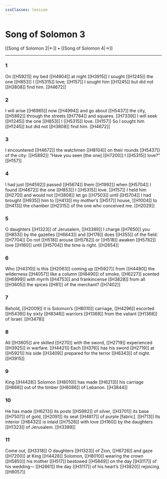 ```yaml
---
cssClasses: lexicon
---
```


# Song of Solomon 3

[[Song of Solomon 2|←]] • [[Song of Solomon 4|→]]

---

### 1
On [[H5921]] my bed [[H4904]] at night [[H3915]] I sought [[H1245]] the one [[H853]] I [[H5315]] love; [[H157]] I sought him [[H1245]] but did not [[H3808]] find him. [[H4672]]

### 2
I will arise [[H6965]] now [[H4994]] and go about [[H5437]] the city, [[H5892]] through the streets [[H7784]] and squares. [[H7339]] I will seek [[H1245]] the one [[H853]] I [[H5315]] love. [[H157]] So I sought him [[H1245]] but did not [[H3808]] find him. [[H4672]]

### 3
I encountered [[H4672]] the watchmen [[H8104]] on their rounds [[H5437]] of the city: [[H5892]] “Have you seen [the one] [[H7200]] I [[H5315]] love?” [[H157]]

### 4
I had just [[H4592]] passed [[H5674]] them [[H1992]] when [[H5704]] I found [[H4672]] the one [[H853]] I [[H5315]] love. [[H157]] I held him [[H270]] and would not [[H3808]] let go [[H7503]] until [[H5704]] I had brought [[H935]] him to [[H413]] my mother’s [[H517]] house, [[H1004]] to [[H413]] the chamber [[H2315]] of the one who conceived me. [[H2029]]

### 5
O daughters [[H1323]] of Jerusalem, [[H3389]] I charge [[H7650]] you [[H853]] by the gazelles [[H6643]] and [[H176]] does [[H355]] of the field: [[H7704]] Do not [[H518]] arouse [[H5782]] or [[H518]] awaken [[H5782]] love [[H160]] until [[H5704]] the time is right. [[H2654]]

### 6
Who [[H4310]] is this [[H2063]] coming up [[H5927]] from [[H4480]] the wilderness [[H4057]] like a column [[H8490]] of smoke, [[H6227]] scented [[H6999]] with myrrh [[H4753]] and frankincense [[H3828]] from all [[H3605]] the spices [[H81]] of the merchant? [[H7402]]

### 7
Behold, [[H2009]] it is Solomon’s [[H8010]] carriage, [[H4296]] escorted [[H5439]] by sixty [[H8346]] warriors [[H1368]] from the valiant [[H1368]] of Israel. [[H3478]]

### 8
All [[H3605]] are skilled [[H270]] with the sword, [[H2719]] experienced [[H3925]] in warfare. [[H4421]] Each [[H376]] has his sword [[H2719]] at [[H5921]] his side [[H3409]] prepared for the terror [[H6343]] of night. [[H3915]]

### 9
King [[H4428]] Solomon [[H8010]] has made [[H6213]] his carriage [[H668]] out of the timber [[H6086]] of Lebanon. [[H3844]]

### 10
He has made [[H6213]] its posts [[H5982]] of silver, [[H3701]] its base [[H7507]] of gold, [[H2091]] its seat [[H4817]] of purple [fabric]. [[H713]] Its interior [[H8432]] is inlaid [[H7528]] with love [[H160]] by the daughters [[H1323]] of Jerusalem. [[H3389]]

### 11
Come out, [[H3318]] O daughters [[H1323]] of Zion, [[H6726]] and gaze [[H7200]] at King [[H4428]] Solomon, [[H8010]] wearing the crown [[H5850]] his mother [[H517]] bestowed [[H5849]] on the day [[H3117]] of his wedding— [[H2861]] the day [[H3117]] of his heart’s [[H3820]] rejoicing. [[H8057]]

